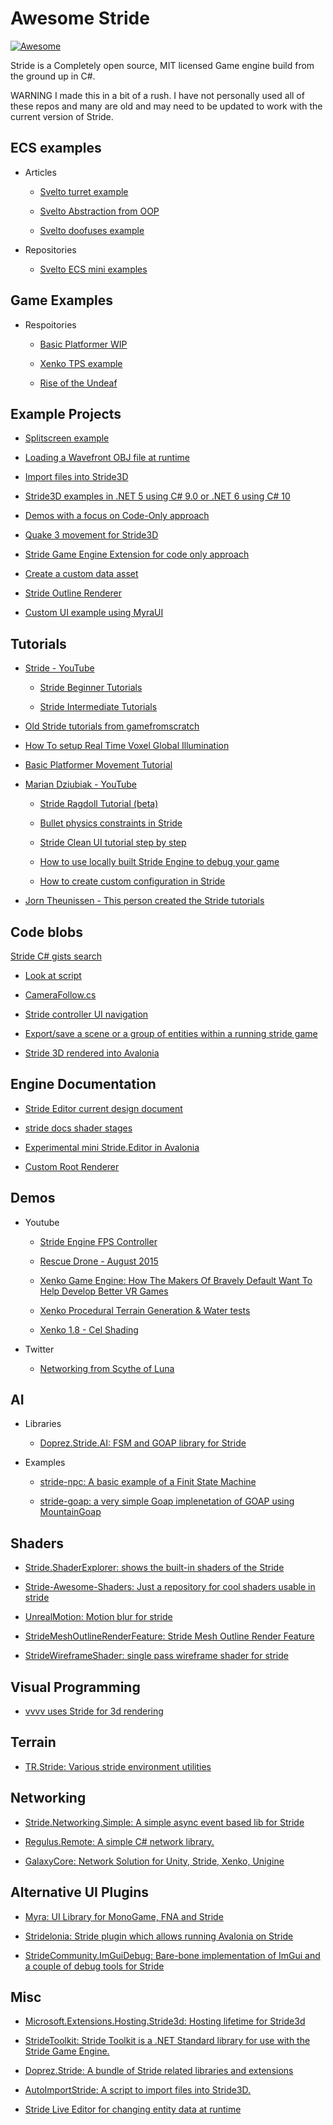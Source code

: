 # Awesome Stride

[![Awesome](https://cdn.rawgit.com/sindresorhus/awesome/d7305f38d29fed78fa85652e3a63e154dd8e8829/media/badge.svg)](https://github.com/sindresorhus/awesome)

Stride is a Completely open source, MIT licensed Game engine build from the ground up in C#.

WARNING I made this in a bit of a rush. I have not personally used all of these repos and many are old and may need to be updated to work with the current version of Stride.

## ECS examples

- Articles
  
  - [Svelto turret example](https://www.sebaslab.com/svelto-miniexample-7-stride-engine-demo/)
    
  - [Svelto Abstraction from OOP](https://www.sebaslab.com/ecs-abstraction-layers-and-modules-encapsulation/)
    
  - [Svelto doofuses example](https://www.sebaslab.com/svelto-ecs-3-3-and-the-new-filters-api/#:~:text=shiny%20new%20Doofuses%20Stride%20example.)
    
  
- Repositories
  
  - [Svelto ECS mini examples](https://github.com/sebas77/Svelto.MiniExamples)
    

## Game Examples

- Respoitories
  
  - [Basic Platformer WIP](https://github.com/Doprez/stride-platformer)
    
  - [Xenko TPS example](https://github.com/stride3d/Starbreach)
    
  - [Rise of the Undeaf](https://github.com/manio143/RiseOfTheUndeaf)
    

## Example Projects

- [Splitscreen example](https://github.com/spasarto/Stride3dSplitScreen)
  
- [Loading a Wavefront OBJ file at runtime](https://github.com/jeske/LoadObjTest)
  
- [Import files into Stride3D](https://github.com/VirtualBrightPlayz/AutoImportStride)
  
- [Stride3D examples in .NET 5 using C# 9.0 or .NET 6 using C# 10](https://github.com/VaclavElias/Stride3DTutorials)
  
- [Demos with a focus on Code-Only approach](https://github.com/najak3d/Stride3D_Demos)
  
- [Quake 3 movement for Stride3D](https://github.com/Redhacker1/Q3MovementStride)
  
- [Stride Game Engine Extension for code only approach](https://github.com/VaclavElias/stride-code-only)
  
- [Create a custom data asset](https://github.com/manio143/StrideCustomAsset)
  
- [Stride Outline Renderer](https://github.com/SoulRider/StrideOutlineRenderer)

- [Custom UI example using MyraUI ](https://github.com/Doprez/stride-ui-alternate-example)
  

## Tutorials

- [Stride - YouTube](https://www.youtube.com/c/Stride3d)
  
  - [Stride Beginner Tutorials](https://www.youtube.com/watch?v=Z2kUQhSmdr0&list=PLRZx2y7uC8mNySUMfOQf-TLNVnnHkLfPi)
    
  - [Stride Intermediate Tutorials](https://www.youtube.com/watch?v=-IXw64hZAqg&list=PLRZx2y7uC8mOE6_L0ZiFxNBE7HmzU2dP7)
    
- [Old Stride tutorials from gamefromscratch](https://www.youtube.com/watch?v=hmPrUuQQz8M&list=PLS9MbmO_ssyBLHw7rZeGmriUkRaxBp7LL)
  
- [How To setup Real Time Voxel Global Illumination](https://www.youtube.com/watch?v=NEMZ_HJzJ7w&t=1s)
  
- [Basic Platformer Movement Tutorial](https://www.youtube.com/watch?v=eTMT5up1AlY&t=2s)
  
- [Marian Dziubiak - YouTube](https://www.youtube.com/@manio1432/videos)
  
  - [Stride Ragdoll Tutorial (beta)](https://youtu.be/n8yAV8OSbes)
    
  - [Bullet physics constraints in Stride](https://www.youtube.com/watch?v=uMZMYpMD3Wg&t=1s)
    
  - [Stride Clean UI tutorial step by step](https://www.youtube.com/watch?v=cazIR97VPcg)
    
  - [How to use locally built Stride Engine to debug your game](https://www.youtube.com/watch?v=bXSC9o-EaR8)
    
  - [How to create custom configuration in Stride](https://www.youtube.com/watch?v=QKizq1xC4vk)
    
- [Jorn Theunissen - This person created the Stride tutorials](https://www.youtube.com/@Jorntheunissen/videos)
  

## Code blobs

[Stride C# gists search](https://gist.github.com/search?l=c%23&q=stride)

- [Look at script](https://gist.github.com/ykafia/9579569c26e2724f1a35afab0449b72a)
  
- [CameraFollow.cs](https://gist.github.com/ykafia/371b310de1ba7bb8ab3d2feffce2a190)
  
- [Stride controller UI navigation](https://gist.github.com/Aggror/4ba0632bd934103c6dcdb077a84376ef)
  
- [Export/save a scene or a group of entities within a running stride game](https://gist.github.com/Eideren/0aa59644eb7c5b029d04b7fa5a285e62)
  
- [Stride 3D rendered into Avalonia](https://gist.github.com/westonsoftware/a3fa982397fe1817ece4a27d3cbc5a89)
  

## Engine Documentation

- [Stride Editor current design document](https://gist.github.com/manio143/b6666eedb1403deb5525961697d0c25d)
  
- [stride docs shader stages](https://github.com/stride3d/stride-docs/blob/master/en/manual/graphics/effects-and-shaders/shading-language/shader-stages.md/)
  
- [Experimental mini Stride.Editor in Avalonia](https://github.com/manio143/StrideComponentsEditorAvalonia)

- [Custom Root Renderer](https://github.com/tebjan/Stride.CustomRootRenderFeature)
  

## Demos

- Youtube

  - [Stride Engine FPS Controller](https://www.youtube.com/watch?v=lrHfwvC9ARA)
  
  - [Rescue Drone - August 2015](https://www.youtube.com/watch?v=wOZ-s7Q4qWY)
  
  - [Xenko Game Engine: How The Makers Of Bravely Default Want To Help Develop Better VR Games](https://www.youtube.com/watch?v=1hgh7R38yK8)
  
  - [Xenko Procedural Terrain Generation &amp; Water tests](https://www.youtube.com/watch?v=ba_Tpz4ojHk)
  
  - [Xenko 1.8 - Cel Shading](https://www.youtube.com/watch?v=RJDrG1QR3Uo)

- Twitter
  
  - [Networking from Scythe of Luna](https://twitter.com/scythe_of_luna/status/1616773130495885325)
    

## AI

- Libraries
  
  - [Doprez.Stride.AI: FSM and GOAP library for Stride](https://github.com/Doprez/Doprez.Stride.AI)
    
- Examples
  
  - [stride-npc: A basic example of a Finit State Machine](https://github.com/Doprez/stride-npc)
    
  - [stride-goap: a very simple Goap implenetation of GOAP using MountainGoap](https://github.com/Doprez/stride-goap)
    

## Shaders

- [Stride.ShaderExplorer: shows the built-in shaders of the Stride](https://github.com/tebjan/Stride.ShaderExplorer)
  
- [Stride-Awesome-Shaders: Just a repository for cool shaders usable in stride](https://github.com/ykafia/Stride-Awesome-Shaders)
  
- [UnrealMotion: Motion blur for stride](https://github.com/ykafia/UnrealMotion)
  
- [StrideMeshOutlineRenderFeature: Stride Mesh Outline Render Feature](https://github.com/herocrab/StrideMeshOutlineRenderFeature)
  
- [StrideWireframeShader: single pass wireframe shader for stride](https://github.com/jeske/StrideWireframeShader)
  

## Visual Programming

- [vvvv uses Stride for 3d rendering](https://visualprogramming.net/)
  

## Terrain

- [TR.Stride: Various stride environment utilities](https://github.com/johang88/TR.Stride)
  

## Networking

- [Stride.Networking.Simple: A simple async event based lib for Stride](https://github.com/manio143/Stride.Networking.Simple)
  
- [Regulus.Remote: A simple C# network library.](https://github.com/jiowchern/Regulus.Remote)
  
- [GalaxyCore: Network Solution for Unity, Stride, Xenko, Unigine](https://github.com/defraswiew/GalaxyCore)
  

## Alternative UI Plugins

- [Myra: UI Library for MonoGame, FNA and Stride](https://github.com/rds1983/Myra)
  
- [Stridelonia: Stride plugin which allows running Avalonia on Stride](https://github.com/TheKeyblader/Stridelonia)
  
- [StrideCommunity.ImGuiDebug: Bare-bone implementation of ImGui and a couple of debug tools for Stride](https://github.com/Eideren/StrideCommunity.ImGuiDebug)
  

## Misc

- [Microsoft.Extensions.Hosting.Stride3d: Hosting lifetime for Stride3d](https://github.com/spasarto/Microsoft.Extensions.Hosting.Stride3d)
  
- [StrideToolkit: Stride Toolkit is a .NET Standard library for use with the Stride Game Engine.](https://github.com/dfkeenan/StrideToolkit)
  
- [Doprez.Stride: A bundle of Stride related libraries and extensions](https://github.com/Doprez/Doprez.Stride)
  
- [AutoImportStride: A script to import files into Stride3D.](https://github.com/VirtualBrightPlayz/AutoImportStride)

- [Stride Live Editor for changing entity data at runtime](https://github.com/tebjan/StrideLiveEditor)
